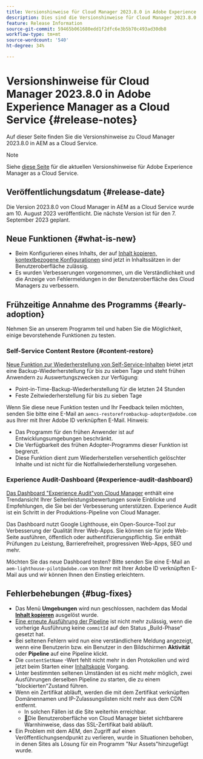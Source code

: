 ```yaml
---
title: Versionshinweise für Cloud Manager 2023.8.0 in Adobe Experience Manager as a Cloud Service
description: Dies sind die Versionshinweise für Cloud Manager 2023.8.0 in AEM as a Cloud Service.
feature: Release Information
source-git-commit: 59465b061680edd1f2dfc6e3b5b70c493ad30db8
workflow-type: tm+mt
source-wordcount: '540'
ht-degree: 34%

---
```



# Versionshinweise für Cloud Manager 2023.8.0 in Adobe Experience Manager as a Cloud Service {#release-notes}

Auf dieser Seite finden Sie die Versionshinweise zu Cloud Manager 2023.8.0 in AEM as a Cloud Service.

>[!NOTE]
>
>Siehe [diese Seite](/help/release-notes/release-notes-cloud/release-notes-current.md) für die aktuellen Versionshinweise für Adobe Experience Manager as a Cloud Service.

## Veröffentlichungsdatum {#release-date}

Die Version 2023.8.0 von Cloud Manager in AEM as a Cloud Service wurde am 10. August 2023 veröffentlicht. Die nächste Version ist für den 7. September 2023 geplant.

## Neue Funktionen {#what-is-new}

* Beim Konfigurieren eines Inhalts, der auf [Inhalt kopieren,](/help/implementing/developing/tools/content-copy.md) [kontextbezogene Konfigurationen](/help/implementing/developing/introduction/configurations.md) sind jetzt in Inhaltssätzen in der Benutzeroberfläche zulässig.
* Es wurden Verbesserungen vorgenommen, um die Verständlichkeit und die Anzeige von Fehlermeldungen in der Benutzeroberfläche des Cloud Managers zu verbessern.

## Frühzeitige Annahme des Programms {#early-adoption}

Nehmen Sie an unserem Programm teil und haben Sie die Möglichkeit, einige bevorstehende Funktionen zu testen.

### Self-Service Content Restore {#content-restore}

[Neue Funktion zur Wiederherstellung von Self-Service-Inhalten](/help/operations/restore.md) bietet jetzt eine Backup-Wiederherstellung für bis zu sieben Tage und steht frühen Anwendern zu Auswertungszwecken zur Verfügung:

* Point-in-Time-Backup-Wiederherstellung für die letzten 24 Stunden
* Feste Zeitwiederherstellung für bis zu sieben Tage

Wenn Sie diese neue Funktion testen und Ihr Feedback teilen möchten, senden Sie bitte eine E-Mail an `aemcs-restorefrombackup-adopter@adobe.com` aus Ihrer mit Ihrer Adobe ID verknüpften E-Mail. Hinweis:

* Das Programm für den frühen Anwender ist auf Entwicklungsumgebungen beschränkt.
* Die Verfügbarkeit des frühen Adopter-Programms dieser Funktion ist begrenzt.
* Diese Funktion dient zum Wiederherstellen versehentlich gelöschter Inhalte und ist nicht für die Notfallwiederherstellung vorgesehen.

### Experience Audit-Dashboard {#experience-audit-dashboard}

[Das Dashboard &quot;Experience Audit&quot;von Cloud Manager](/help/implementing/cloud-manager/experience-audit-dashboard.md) enthält eine Trendansicht Ihrer Seitenleistungsbewertungen sowie Einblicke und Empfehlungen, die Sie bei der Verbesserung unterstützen. Experience Audit ist ein Schritt in der Produktions-Pipeline von Cloud Manager.

Das Dashboard nutzt Google Lighthouse, ein Open-Source-Tool zur Verbesserung der Qualität Ihrer Web-Apps. Sie können sie für jede Web-Seite ausführen, öffentlich oder authentifizierungspflichtig. Sie enthält Prüfungen zu Leistung, Barrierefreiheit, progressiven Web-Apps, SEO und mehr.

Möchten Sie das neue Dashboard testen? Bitte senden Sie eine E-Mail an `aem-lighthouse-pilot@adobe.com` von Ihrer mit Ihrer Adobe ID verknüpften E-Mail aus und wir können Ihnen den Einstieg erleichtern.

## Fehlerbehebungen {#bug-fixes}

* Das Menü **Umgebungen** wird nun geschlossen, nachdem das Modal **[Inhalt kopieren](/help/implementing/developing/tools/content-copy.md)** ausgelöst wurde.
* [Eine erneute Ausführung der Pipeline](/help/implementing/cloud-manager/deploy-code.md#reexecute-deployment) ist nicht mehr zulässig, wenn die vorherige Ausführung keine `commitId` auf den Status „Build-Phase“ gesetzt hat.
* Bei seltenen Fehlern wird nun eine verständlichere Meldung angezeigt, wenn eine Benutzerin bzw. ein Benutzer in den Bildschirmen **Aktivität** oder **Pipeline** auf eine Pipeline klickt.
* Die `contentSetName` -Wert fehlt nicht mehr in den Protokollen und wird jetzt beim Starten einer [Inhaltskopie](/help/implementing/developing/tools/content-copy.md) Vorgang.
* Unter bestimmten seltenen Umständen ist es nicht mehr möglich, zwei Ausführungen derselben Pipeline zu starten, die zu einem &quot;blockierten&quot;Zustand führen.
* Wenn ein Zertifikat abläuft, werden die mit dem Zertifikat verknüpften Domänennamen und IP-Zulassungslisten nicht mehr aus dem CDN entfernt.
   * In solchen Fällen ist die Site weiterhin erreichbar.
   * [&#128279;](/help/implementing/cloud-manager/managing-ssl-certifications/introduction.md)Die Benutzeroberfläche von Cloud Manager bietet sichtbarere Warnhinweise, dass das SSL-Zertifikat bald abläuft.
* Ein Problem mit dem AEM, den Zugriff auf einen Veröffentlichungsendpunkt zu verlieren, wurde in Situationen behoben, in denen Sites als Lösung für ein Programm &quot;Nur Assets&quot;hinzugefügt wurde.
